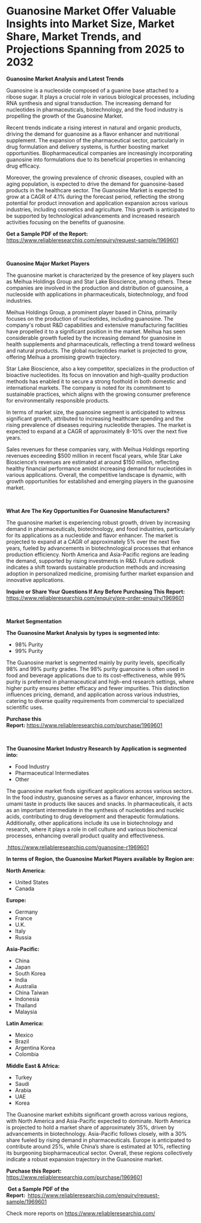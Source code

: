 <p><h1>Guanosine Market Offer Valuable Insights into Market Size, Market Share, Market Trends, and Projections Spanning from 2025 to 2032</h1></p><p><strong>Guanosine Market Analysis and Latest Trends</strong></p>
<p><p>Guanosine is a nucleoside composed of a guanine base attached to a ribose sugar. It plays a crucial role in various biological processes, including RNA synthesis and signal transduction. The increasing demand for nucleotides in pharmaceuticals, biotechnology, and the food industry is propelling the growth of the Guanosine Market. </p><p>Recent trends indicate a rising interest in natural and organic products, driving the demand for guanosine as a flavor enhancer and nutritional supplement. The expansion of the pharmaceutical sector, particularly in drug formulation and delivery systems, is further boosting market opportunities. Biopharmaceutical companies are increasingly incorporating guanosine into formulations due to its beneficial properties in enhancing drug efficacy.</p><p>Moreover, the growing prevalence of chronic diseases, coupled with an aging population, is expected to drive the demand for guanosine-based products in the healthcare sector. The Guanosine Market is expected to grow at a CAGR of 4.1% during the forecast period, reflecting the strong potential for product innovation and application expansion across various industries, including cosmetics and agriculture. This growth is anticipated to be supported by technological advancements and increased research activities focusing on the benefits of guanosine.</p></p>
<p><strong>Get a Sample PDF of the Report:&nbsp;</strong> <a href="https://www.reliableresearchiq.com/enquiry/request-sample/1969601?utm_campaign=3171&utm_medium=2&utm_source=Github&utm_content=ia&utm_term=01042025&utm_id=guanosine">https://www.reliableresearchiq.com/enquiry/request-sample/1969601</a></p>
<p>&nbsp;</p>
<p><strong>Guanosine Major Market Players</strong></p>
<p><p>The guanosine market is characterized by the presence of key players such as Meihua Holdings Group and Star Lake Bioscience, among others. These companies are involved in the production and distribution of guanosine, a nucleoside with applications in pharmaceuticals, biotechnology, and food industries.</p><p>Meihua Holdings Group, a prominent player based in China, primarily focuses on the production of nucleotides, including guanosine. The company's robust R&D capabilities and extensive manufacturing facilities have propelled it to a significant position in the market. Meihua has seen considerable growth fueled by the increasing demand for guanosine in health supplements and pharmaceuticals, reflecting a trend toward wellness and natural products. The global nucleotides market is projected to grow, offering Meihua a promising growth trajectory. </p><p>Star Lake Bioscience, also a key competitor, specializes in the production of bioactive nucleotides. Its focus on innovation and high-quality production methods has enabled it to secure a strong foothold in both domestic and international markets. The company is noted for its commitment to sustainable practices, which aligns with the growing consumer preference for environmentally responsible products.</p><p>In terms of market size, the guanosine segment is anticipated to witness significant growth, attributed to increasing healthcare spending and the rising prevalence of diseases requiring nucleotide therapies. The market is expected to expand at a CAGR of approximately 8-10% over the next five years. </p><p>Sales revenues for these companies vary, with Meihua Holdings reporting revenues exceeding $500 million in recent fiscal years, while Star Lake Bioscience’s revenues are estimated at around $150 million, reflecting healthy financial performance amidst increasing demand for nucleotides in various applications. Overall, the competitive landscape is dynamic, with growth opportunities for established and emerging players in the guanosine market.</p></p>
<p>&nbsp;</p>
<p><strong>What Are The Key Opportunities For Guanosine Manufacturers?</strong></p>
<p><p>The guanosine market is experiencing robust growth, driven by increasing demand in pharmaceuticals, biotechnology, and food industries, particularly for its applications as a nucleotide and flavor enhancer. The market is projected to expand at a CAGR of approximately 5% over the next five years, fueled by advancements in biotechnological processes that enhance production efficiency. North America and Asia-Pacific regions are leading the demand, supported by rising investments in R&D. Future outlook indicates a shift towards sustainable production methods and increasing adoption in personalized medicine, promising further market expansion and innovative applications.</p></p>
<p><strong>Inquire or Share Your Questions If Any Before Purchasing This Report:</strong> <a href="https://www.reliableresearchiq.com/enquiry/pre-order-enquiry/1969601?utm_campaign=3171&utm_medium=2&utm_source=Github&utm_content=ia&utm_term=01042025&utm_id=guanosine">https://www.reliableresearchiq.com/enquiry/pre-order-enquiry/1969601</a></p>
<p>&nbsp;</p>
<p><strong>Market Segmentation</strong></p>
<p><strong>The Guanosine Market Analysis by types is segmented into:</strong></p>
<p><ul><li>98% Purity</li><li>99% Purity</li></ul></p>
<p><p>The Guanosine market is segmented mainly by purity levels, specifically 98% and 99% purity grades. The 98% purity guanosine is often used in food and beverage applications due to its cost-effectiveness, while 99% purity is preferred in pharmaceutical and high-end research settings, where higher purity ensures better efficacy and fewer impurities. This distinction influences pricing, demand, and application across various industries, catering to diverse quality requirements from commercial to specialized scientific uses.</p></p>
<p><strong>Purchase this Report:&nbsp;</strong><a href="https://www.reliableresearchiq.com/purchase/1969601?utm_campaign=3171&utm_medium=2&utm_source=Github&utm_content=ia&utm_term=01042025&utm_id=guanosine">https://www.reliableresearchiq.com/purchase/1969601</a></p>
<p>&nbsp;</p>
<p><strong>The Guanosine Market Industry Research by Application is segmented into:</strong></p>
<p><ul><li>Food Industry</li><li>Pharmaceutical Intermediates</li><li>Other</li></ul></p>
<p><p>The guanosine market finds significant applications across various sectors. In the food industry, guanosine serves as a flavor enhancer, improving the umami taste in products like sauces and snacks. In pharmaceuticals, it acts as an important intermediate in the synthesis of nucleotides and nucleic acids, contributing to drug development and therapeutic formulations. Additionally, other applications include its use in biotechnology and research, where it plays a role in cell culture and various biochemical processes, enhancing overall product quality and effectiveness.</p></p>
<p><a href="https://www.reliableresearchiq.com/guanosine-r1969601?utm_campaign=3171&utm_medium=2&utm_source=Github&utm_content=ia&utm_term=01042025&utm_id=guanosine">&nbsp;https://www.reliableresearchiq.com/guanosine-r1969601</a></p>
<p><strong>In terms of Region, the Guanosine Market Players available by Region are:</strong></p>
<p>
    <p> <strong> North America: </strong>
        <ul>
            <li>United States</li>
            <li>Canada</li>
        </ul>
        </p> 
    <p> <strong> Europe: </strong>
        <ul>
            <li>Germany</li>
            <li>France</li>
            <li>U.K.</li>
            <li>Italy</li>
            <li>Russia</li>
        </ul>
        </p> 
    <p> <strong> Asia-Pacific: </strong>
        <ul>
            <li>China</li>
            <li>Japan</li>
            <li>South Korea</li>
            <li>India</li>
            <li>Australia</li>
            <li>China Taiwan</li>
            <li>Indonesia</li>
            <li>Thailand</li>
            <li>Malaysia</li>
        </ul>
        </p> 
    <p> <strong> Latin America: </strong>
        <ul>
            <li>Mexico</li>
            <li>Brazil</li>
            <li>Argentina Korea</li>
            <li>Colombia</li>
        </ul>
        </p> 
    <p> <strong> Middle East & Africa: </strong>
        <ul>
            <li>Turkey</li>
            <li>Saudi</li>
            <li>Arabia</li>
            <li>UAE</li>
            <li>Korea</li>
        </ul>
    </p>
    </p>
<p><p>The Guanosine market exhibits significant growth across various regions, with North America and Asia-Pacific expected to dominate. North America is projected to hold a market share of approximately 35%, driven by advancements in biotechnology. Asia-Pacific follows closely, with a 30% share fueled by rising demand in pharmaceuticals. Europe is anticipated to contribute around 25%, while China’s share is estimated at 10%, reflecting its burgeoning biopharmaceutical sector. Overall, these regions collectively indicate a robust expansion trajectory in the Guanosine market.</p></p>
<p><strong>Purchase this Report: </strong><a href="https://www.reliableresearchiq.com/purchase/1969601?utm_campaign=3171&utm_medium=2&utm_source=Github&utm_content=ia&utm_term=01042025&utm_id=guanosine">https://www.reliableresearchiq.com/purchase/1969601</a></p>
<p>&nbsp;<strong>Get a Sample PDF of the Report:&nbsp;&nbsp;</strong><a href="https://www.reliableresearchiq.com/enquiry/request-sample/1969601?utm_campaign=3171&utm_medium=2&utm_source=Github&utm_content=ia&utm_term=01042025&utm_id=guanosine">https://www.reliableresearchiq.com/enquiry/request-sample/1969601</a></p>
<p><strong></strong></p>
<p>Check more reports on <a href="https://www.reliableresearchiq.com/?utm_campaign=3171&utm_medium=2&utm_source=Github&utm_content=ia&utm_term=01042025&utm_id=guanosine">https://www.reliableresearchiq.com/</a></p>